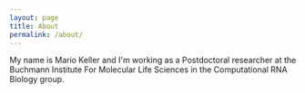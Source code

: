 ```yaml
---
layout: page
title: About
permalink: /about/
---
```


My name is Mario Keller and I'm working as a Postdoctoral researcher at the
Buchmann Institute For Molecular Life Sciences in the Computational RNA
Biology group.
